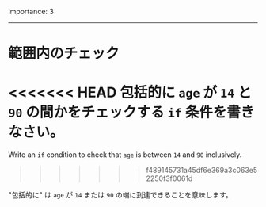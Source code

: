 importance: 3

---

# 範囲内のチェック

<<<<<<< HEAD
包括的に `age` が `14` と `90` の間かをチェックする `if` 条件を書きなさい。
=======
Write an `if` condition to check that `age` is between `14` and `90` inclusively.
>>>>>>> f489145731a45df6e369a3c063e52250f3f0061d

"包括的に" は `age` が `14` または `90` の端に到達できることを意味します。
